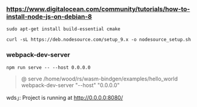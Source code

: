 
### https://www.digitalocean.com/community/tutorials/how-to-install-node-js-on-debian-8

    sudo apt-get install build-essential cmake

    curl -sL https://deb.nodesource.com/setup_9.x -o nodesource_setup.sh

### webpack-dev-server

    npm run serve -- --host 0.0.0.0

> @ serve /home/wood/rs/wasm-bindgen/examples/hello_world
> webpack-dev-server "--host" "0.0.0.0"

wds｣: Project is running at http://0.0.0.0:8080/

